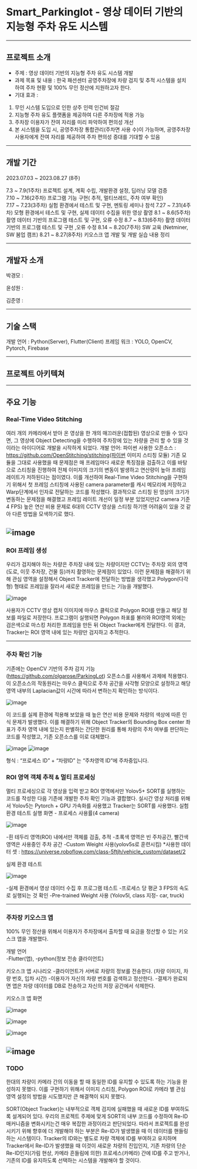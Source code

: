 # Smart_Parkinglot - 영상 데이터 기반의 지능형 주차 유도 시스템

---

## 프로젝트 소개

- 주제 : 영상 데이터 기반의 지능형 주차 유도 시스템 개발
- 과제 목표 및 내용 : 한국 패션센터 공영주차장에 차량 검지 및 추적 시스템을 설치하여 주차 현황 및 100% 무인 정산에 지원하고자 한다.
- 기대 효과 :

1. 무인 시스템 도입으로 인한 상주 인력 인건비 절감
2. 지능형 주차 유도 플랫폼을 제공하여 다른 주차장에 적용 가능
3. 주차장 이용자가 잔여 자리를 미리 파악하여 편의성 개선
4. 본 시스템을 도입 시, 공영주차장 통합관리(주차면 사용 수)이 가능하며, 공영주차장 사용자에게 잔여 자리를 제공하여 주차 편의성 증대를 기대할 수 있음

---

## 개발 기간

2023.07.03 ~ 2023.08.27 (8주)

7.3 ~ 7.9(1주차) 프로젝트 설계, 계획 수립, 개발환경 설정, 딥러닝 모델 검증  
7.10 ~ 7.16(2주차) 프로그램 기능 구현( 추적, 멀티쓰레드, 주차 여부 확인)  
7.17 ~ 7.23(3주차) 실험 환경에서 테스트 및 구현, 멘토링 세미나 참석
7.27 ~ 7.31(4주차) 모형 환경에서 테스트 및 구현, 실제 데이터 수집을 위한 영상 촬영
8.1 ~ 8.6(5주차) 촬영 데이터 기반의 프로그램 테스트 및 구현, 오류 수정
8.7 ~ 8.13(6주차) 촬영 데이터 기반의 프로그램 테스트 및 구현 ,오류 수정
8.14 ~ 8.20(7주차) SW 교육 (Netminer, SW 붐업 캠프)
8.21 ~ 8.27(8주차) 키오스크 앱 개발 및 개발 실습 내용 정리

---

## 개발자 소개

박경모 :

윤성원 :

김준영 :

---

## 기술 스택

개발 언어 : Python(Server), Flutter(Client)
프레임 워크 : YOLO, OpenCV, Pytorch, Firebase

---

## 프로젝트 아키텍쳐

---

## 주요 기능
### Real-Time Video Stitching
여러 개의 카메라에서 받아 온 영상을 한 개의 매끄러운(접합된) 영상으로 만들 수 있다면, 그 영상에 Object Detecting을 수행하여 주차장에 있는 차량을 관리 할 수 있을 것이라는 아이디어로 개발을 시작하게 되었다.
개발 언어: 파이썬
사용한 오픈소스 : https://github.com/OpenStitching/stitching(파이썬 이미지 스티칭 모듈)
기존 모듈을 그대로 사용했을 때 문제점은 매 프레임마다 새로운 특징점을 검출하고 이를 바탕으로 스티칭을 진행하여 전체 이미지의 크기의 변동이 발생하고 연산량이 높아 프레임 레이트가 저하된다는 점이였다.
이를 개선하여 Real-Time Video Stitching을 구현하기 위해서 첫 프레임 스티칭에 사용된 camera parameter를 캐시 메모리에 저장하고 Warp단계에서 인자로 전달하는 코드를 작성했다.
결과적으로 스티칭 된 영상의 크기가 변동하는 문제점을 해결했고 프레임 레이트 개선이 일정 부분 있었지만(2 camera 기준 4 FPS) 높은 연산 비용 문제로 6대의 CCTV 영상을 스티칭 하기엔 어려움이 있을 것 같아 다른 방법을 모색하기로 했다.

![image](https://github.com/kyoungmopark/saloris-project/assets/114475881/1ba0ff01-2cd1-45cf-a638-548494a3cdfc)
---
### ROI 프레임 생성
우리가 검지해야 하는 차량은 주차장 내에 있는 차량이지만 CCTV는 주차장 외의 영역(도로, 이웃 주차장, 건물 등)까지 촬영하는 문제점이 있었다.
이런 문제점을 해결하기 위해 관심 영역을 설정해서 Object Tracker에 전달하는 방법을 생각했고 Polygon(다각형) 형태로 프레임을 잘라서 새로운 프레임을 만드는 기능을 개발했다.

![image](https://github.com/kyoungmopark/saloris-project/assets/114475881/fc913624-d53c-402c-b8e0-784eda447b5e)

사용자가 CCTV 영상 캡처 이미지에 마우스 클릭으로 Polygon ROI를 만들고 해당 정보를 파일로 저장한다.
프로그램이 실행되면 Polygon 좌표를 불러와 ROI영역 외에는 검은색으로 마스킹 처리한 프레임을 만든 뒤 Object Tracker에게 전달한다.
이 결과, Tracker는 ROI 영역 내에 있는 차량만 검지하고 추적한다.

---

### 주차 확인 기능
기존에는 OpenCV 기반의 주차 감지 기능(https://github.com/olgarose/ParkingLot) 오픈소스를 사용해서 과제에 적용했다.
이 오픈소스의 작동원리는 마우스 클릭으로 주차 공간을 사각형 모양으로 설정하고 해당 영역 내부의 Laplacian값이 시간에 따라서 변하는지 확인하는 방식이다.

![image](https://github.com/kyoungmopark/saloris-project/assets/114475881/f25ff0eb-75d8-42d5-a187-4389b923aaca)

이 코드를 실제 환경에 적용해 보았을 때 높은 연산 비용 문제와 차량의 색상에 따른 인식 문제가 발생했다. 
이를 해결하기 위해 Object Tracker의 Bounding Box center 좌표가 주차 영역 내에 있는지 판별하는 간단한 원리를 통해 차량의 주차 여부를 판단하는 코드를 작성했고, 기존 오픈소스를 이로 대체했다.

![image](https://github.com/kyoungmopark/saloris-project/assets/114475881/d8f4287a-f72c-452c-8dbb-8273ae786943)
![image](https://github.com/kyoungmopark/saloris-project/assets/114475881/57718028-1bc8-433d-b8fe-97b2f9f28d5e)

형식 : “프로세스 ID” + “차량ID” 는 “주차영역 ID”에 주차중입니다.

### ROI 영역 객체 추적 & 멀티 프로세싱
멀티 프로세싱으로 각 영상을 입력 받고 ROI 영역에서만 Yolov5+ SORT를 실행하는 코드를 작성한 다음 기존에 개발한 주차 확인 기능과 결합했다.
실시간 영상 처리를 위해서 Yolov5는 Pytorch + GPU 가속화를 사용했고 Tracker는 SORT를 사용했다.
실험 환경 테스트
실행 화면 - 프로세스 사용률(4 camera)

![image](https://github.com/kyoungmopark/saloris-project/assets/114475881/b7bd59ae-479f-4e34-8698-bab8053330cb)

-흰 테두리 영역(ROI) 내에서만 객체를 검출, 추적 -초록색 영역은 빈 주차공간, 빨간색 영역은 사용중인 주차 공간
-Custom Weight 사용(yolov5s로 훈련시킴) \*사용한 데이터 셋 : https://universe.roboflow.com/class-5ftjh/vehicle_custom/dataset/2

실제 환경 테스트

![image](https://github.com/kyoungmopark/saloris-project/assets/114475881/67a7914b-7f9a-4696-b877-2d31d399aea2)

-실제 환경에서 영상 데이터 수집 후 프로그램 테스트 -프로세스 당 평균 3 FPS의 속도로 실행되는 것 확인
-Pre-trained Weight 사용 (Yolov5l, class 지정- car, truck)

---
### 주차장 키오스크 앱
100% 무인 정산을 위해서 이용자가 주차장에서 출차할 때 요금을 정산할 수 있는 키오스크 앱을 개발했다.

개발 언어  
-Flutter(앱),
-python(정보 전송 클라이언트)

키오스크 앱 시나리오 -클라이언트가 서버로 차량의 정보를 전송한다. (차량 이미지, 차량 번호, 입차 시간) -이용자가 자신의 차량 번호를 검색하고 정산한다. -결제가 완료되면 앱은 차량 데이터를 DB로 전송하고 자신의 저장 공간에서 삭제한다.

키오스크 앱 화면

![image](https://github.com/kyoungmopark/saloris-project/assets/114475881/7c530b48-cce8-468a-8cdf-593e8f20625b)

![image](https://github.com/kyoungmopark/saloris-project/assets/114475881/acebc903-01f3-4d14-a44b-5dae54649d0d)

![image](https://github.com/kyoungmopark/saloris-project/assets/114475881/4e73576e-74e2-4eba-adda-13cbddf6b8c7)

## ![image](https://github.com/kyoungmopark/saloris-project/assets/114475881/9551d92a-0dc7-4c48-b55e-1d1db5710b15)

### TODO

한대의 차량이 카메라 간의 이동을 할 때 동일한 ID를 유지할 수 있도록 하는 기능을 완성하지 못했다.
이를 구현하기 위해서 이미지 스티칭, Polygon ROI로 카메라 별 관심 영역 설정의 방법을 시도했지만 큰 해결책이 되지 못했다.

SORT(Object Tracker)는 내부적으로 객체 검지에 실패했을 때 새로운 ID를 부여하도록 설계되어 있다. 우리의 프로젝트 주제에 맞게 SORT의 내부 코드를 수정하여 Re-ID 매커니즘을 변화시키는건 매우 복잡한 과정이라고 판단되었다.
따라서 프로젝트를 완성시키기 위해 향후에 더 개발해야 하는 부분은 Re-ID가 발생했을 때 이 데이터를 핸들링 하는 시스템이다.
Tracker의 ID와는 별도로 차량 객체에 ID를 부여하고 유지하며 Tracker에서 Re-ID가 발생했을 때 이것이 새로운 차량의 진입인지, 기존 차량의 단순 Re-ID인지(가림 현상, 카메라 흔들림에 의한) 프로세스(카메라) 간에 ID를 주고 받거나, 기존의 ID를 유지하도록 선택하는 시스템을 개발해야 할 것이다.
